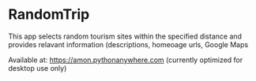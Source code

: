 # RandomTrip

This app selects random tourism sites within the specified distance and provides relavant information (descriptions, homeoage urls, Google Maps

Available at: https://amon.pythonanywhere.com
(currently optimized for desktop use only)